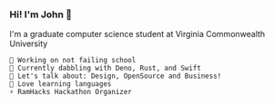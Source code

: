<!--
**jonaylor89/jonaylor89** is a ✨ _special_ ✨ repository because its `README.md` (this file) appears on your GitHub profile.

Here are some ideas to get you started:

- 🔭 I’m currently working on ...
- 🌱 I’m currently learning ...
- 👯 I’m looking to collaborate on ...
- 🤔 I’m looking for help with ...
- 💬 Ask me about ...
- 📫 How to reach me: ...
- 😄 Pronouns: ...
- ⚡ Fun fact: ...
-->


### Hi! I'm John 👋

I'm a graduate computer science student at Virginia Commonwealth University

    🚀 Working on not failing school
    🌱 Currently dabbling with Deno, Rust, and Swift
    💭 Let's talk about: Design, OpenSource and Business!
    📖 Love learning languages
    ⚡ RamHacks Hackathon Organizer

